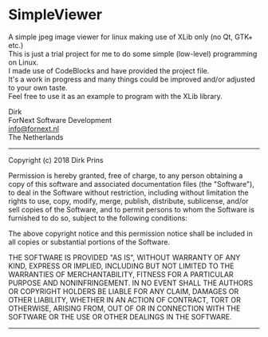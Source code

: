 # SimpleViewer
A simple jpeg image viewer for linux making use of XLib only (no Qt, GTK+ etc.)  
This is just a trial project for me to do some simple (low-level) programming on Linux.  
I made use of CodeBlocks and have provided the project file.   
It's a work in progress and many things could be improved and/or adjusted to your own taste.  
Feel free to use it as an example to program with the XLib library.  
  
Dirk  
ForNext Software Development    
info@fornext.nl    
The Netherlands  

---
Copyright (c) 2018 Dirk Prins

Permission is hereby granted, free of charge, to any person
obtaining a copy of this software and associated documentation
files (the "Software"), to deal in the Software without
restriction, including without limitation the rights to use,
copy, modify, merge, publish, distribute, sublicense, and/or sell
copies of the Software, and to permit persons to whom the
Software is furnished to do so, subject to the following
conditions:

The above copyright notice and this permission notice shall be
included in all copies or substantial portions of the Software.

THE SOFTWARE IS PROVIDED "AS IS", WITHOUT WARRANTY OF ANY KIND,
EXPRESS OR IMPLIED, INCLUDING BUT NOT LIMITED TO THE WARRANTIES
OF MERCHANTABILITY, FITNESS FOR A PARTICULAR PURPOSE AND
NONINFRINGEMENT. IN NO EVENT SHALL THE AUTHORS OR COPYRIGHT
HOLDERS BE LIABLE FOR ANY CLAIM, DAMAGES OR OTHER LIABILITY,
WHETHER IN AN ACTION OF CONTRACT, TORT OR OTHERWISE, ARISING
FROM, OUT OF OR IN CONNECTION WITH THE SOFTWARE OR THE USE OR
OTHER DEALINGS IN THE SOFTWARE.

---
